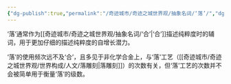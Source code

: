 ```yaml
---
{"dg-publish":true,"permalink":"/奇迹城市/奇迹之城世界观/抽象名词/‘落’/","dgPassFrontmatter":true}
---
```


‘落’通常作为[[奇迹城市/奇迹之城世界观/抽象名词/‘合’\|‘合’]]描述纯粹度时的辅词，用于更加仔细的描述纯粹度的自增长潜力。

‘落’的使用频次远不及‘合’，且多见于非化学合金上，与‘落’工艺（[[奇迹城市/奇迹之城世界观/世界构成/人文/落雕刻\|落雕刻]]）的次数有关，但‘落’工艺的次数并不会被简单用于衡量‘落’的级数。